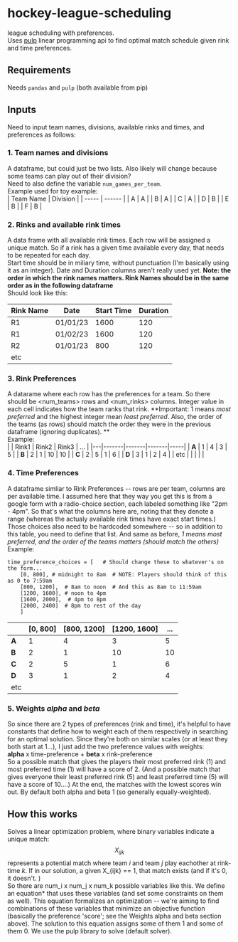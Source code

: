# hockey-league-scheduling
league scheduling with preferences.  
Uses [pulp](https://github.com/coin-or/pulp) linear programming api to find optimal match schedule given rink and time preferences.  

## Requirements
Needs `pandas` and `pulp` (both available from pip)  

## Inputs
Need to input team names, divisions, available rinks and times, and preferences as follows:  

### 1. Team names and divisions
A dataframe, but could just be two lists. Also likely will change because some teams can play out of their division?  
Need to also define the variable `num_games_per_team`.  
Example used for toy example:  
| Team Name | Division | 
|   -----   | ------   |
|     A     |    A     |
|     B     |    A     |
|     C     |    A     |
|     D     |    B     |
|     E     |    B     |
|     F     |    B     |

### 2. Rinks and available rink times 
A data frame with all available rink times. Each row will be assigned a unique match. So if a rink has a given time available every day, that needs to be repeated for each day.   
Start time should be in miliary time, without punctuation (I'm basically using it as an integer). Date and Duration columns aren't really used yet. **Note: the order in which the rink names matters. Rink Names should be in the same order as in the following dataframe**  
Should look like this:  
  
| Rink Name | Date | Start Time | Duration | 
| --------- | ---- | ---------- | -------- |
| R1 | 01/01/23 | 1600 | 120 |
| R1 | 01/02/23 | 1600 | 120 |
| R2 | 01/01/23 | 800 | 120 |
| etc | | | |

### 3. Rink Preferences
A datarame where each row has the preferences for a team. So there should be <num\_teams> rows and <num\_rinks> columns. Integer value in each cell indicates how the team ranks that rink. **Important: 1 means _most preferred_ and the highest integer mean _least preferred_. Also, the order of the teams (as rows) should match the order they were in the previous dataframe (ignoring duplicates). **  
Example:  
|   | Rink1 | Rink2 | Rink3 | ... |
|---|-------|-------|-------|-----|
| **A** |   1   |   4   |  3    |  5  | 
| **B** |   2   |   1   |  10   |  10 |
| **C** |   2   |   5   |   1   |  6  |
| **D** |   3   |   1   |   2   | 4   |
| etc | | | | |

### 4. Time Preferences
A dataframe simliar to Rink Preferences -- rows are per team, columns are per available time. I assumed here that they way you get this is from a google form with a radio-choice section, each labeled something like "2pm - 4pm".  So that's what the columns here are, noting that they denote a range (whereas the actualy available rink times have exact start times.) Those choices also need to be hardcoded somewhere -- so in addition to this table, you need to define that list. And same as before, *1 means _most preferred_, and the order of the teams matters (should match the others)*
Example:  
```
time_preference_choices = [   # Should change these to whatever's on the form...
    [0, 800], # midnight to 8am  # NOTE: Players should think of this as 0 to 7:59am
    [800, 1200],  # 8am to noon  # And this as 8am to 11:59am 
    [1200, 1600], # noon to 4pm 
    [1600, 2000],  # 4pm to 8pm
    [2000, 2400]  # 8pm to rest of the day
    ]
```

|   | [0, 800] | [800, 1200] | [1200, 1600] | ... |
|---|-------|-------|-------|-----|
| **A** |   1   |   4   |  3    |  5  | 
| **B** |   2   |   1   |  10   |  10 |
| **C** |   2   |   5   |   1   |  6  |
| **D** |   3   |   1   |   2   | 4   |
| etc | | | | |


### 5. Weights _alpha_ and _beta_
So since there are 2 types of preferences (rink and time), it's helpful to have constants that define how to weight each of them respectively in searching for an optimal solution. Since they're both on similar scales (or at least they both start at 1...), I just add the two preference values with weights:  
**alpha** x time-preference + **beta** x rink-preference   
So a possible match that gives the players their most preferred rink (1) and most preferred time (1) will have a score of 2. (And a possible match that gives everyone their least preferred rink (5) and least preferred time (5) will have a score of 10....) At the end, the matches with the lowest scores win out. By default both alpha and beta 1 (so generally equally-weighted).   

## How this works
Solves a linear optimization problem, where binary variables indicate a unique match: 
$$ X_{ijk} $$ 
represents a potential match where team _i_ and team _j_ play eachother at rink-time _k_. If in our solution, a given X_{ijk} == 1, that match exists (and if it's 0, it doesn't. )  
So there are num\_i x num\_j x num\_k possible variables like this. We define an equation\* that uses these variables (and set some constraints on them as well). This equation formalizes an optimization -- we're aiming to find combinations of these variables that minimize an objective function (basically the preference 'score'; see the Weights alpha and beta section above). The solution to this equation assigns some of them 1 and some of them 0. We use the pulp library to solve (default solver).  
